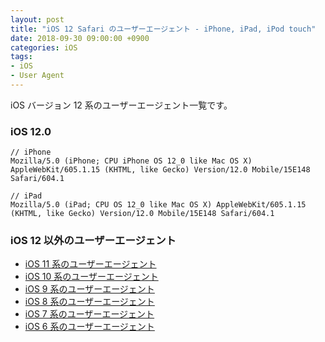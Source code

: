 ```yaml
---
layout: post
title: "iOS 12 Safari のユーザーエージェント - iPhone, iPad, iPod touch"
date: 2018-09-30 09:00:00 +0900
categories: iOS
tags:
- iOS
- User Agent
---
```


iOS バージョン 12 系のユーザーエージェント一覧です。


### iOS 12.0

```
// iPhone
Mozilla/5.0 (iPhone; CPU iPhone OS 12_0 like Mac OS X) AppleWebKit/605.1.15 (KHTML, like Gecko) Version/12.0 Mobile/15E148 Safari/604.1

// iPad
Mozilla/5.0 (iPad; CPU OS 12_0 like Mac OS X) AppleWebKit/605.1.15 (KHTML, like Gecko) Version/12.0 Mobile/15E148 Safari/604.1
```


### iOS 12 以外のユーザーエージェント

- [iOS 11 系のユーザーエージェント](https://blog.t5o.me/post/20180526/ios-11-useragent-iphone-ipad-ipod-touch.html)
- [iOS 10 系のユーザーエージェント](https://blog.t5o.me/post/20180526/ios-10-useragent-iphone-ipad-ipod-touch.html)
- [iOS 9 系のユーザーエージェント](https://blog.t5o.me/post/20150925/ios-9-useragent-iphone-ipad-ipod-touch.html)
- [iOS 8 系のユーザーエージェント](https://blog.t5o.me/post/20140922/ios-8-useragent-iphone-ipad-ipod-touch.html)
- [iOS 7 系のユーザーエージェント](https://blog.t5o.me/post/20130924/ios-7-safari-iphone-ipad-ipod-touch.html)
- [iOS 6 系のユーザーエージェント](https://blog.t5o.me/post/20121002/ios-6-safari-iphone-ipad.html)
